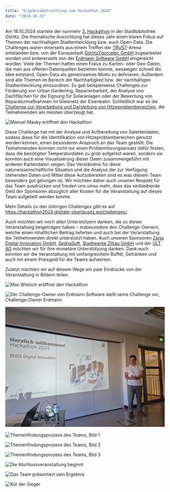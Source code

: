 ```yaml
---
title: "Ergebnisbetrachtung zum Hackathon 2024"
date: "2024-10-23"
---
```


Am 18.10.2024 startete der nunmehr [3. Hackathon](https://hackathon2024.digitale-oberlausitz.eu) in der Stadtbibliothek Görlitz. Die thematische Ausrichtung hat dieses Jahr einen klaren Fokus auf Themen der nachhaltigen Stadtentwicklung bzw. auch Open-Data. Die Challenges waren einerseits aus einem Treffen der [TRUST](https://trust-goerlitz.de/)-Arena entstanden bzw. von der Europastadt [GörlitzZgorcelec GmbH](https://www.goerlitz.de/Europastadt-GoerlitzZgorzelec.html) zugearbeitet worden und andererseits von der [Erdmann Software GmbH](https://www.erdmannsoftware.com/) eingereicht worden.
Viele der Themen hatten einen Fokus zu Karten- oder Geo-Daten, die man aus offenen Datenquellen beziehen könnte, weswegen schnell die Idee entstand, Open-Data als gemeinsames Motto zu definieren. Außerdem sind alle Themen im Bereich der Nachhaltigkeit bzw. der nachhaltigen Stadtentwicklung einzuordnen. Es gab beispielweise Challenges zur Förderung von Urban Gardening, Reparierbarkeit, der Analyse von Dachflächen für die Eignung für Solaranlagen oder der Bewertung von Reparaturmaßnahmen im Gleisnetz der Eisenbahn. Schließlich war es die [Challenge zur Verarbeitung und Darstellung von Hitzeproblembereichen](https://hackathon2024.digitale-oberlausitz.eu/challenge-hitzeprobleme/), die Teilnehmenden am meisten überzeugt hat.

![Manuel Mauky eröffnet den Hackathon](../../images/2024-hackathon/hackathon2024-5.jpg  "Eröffnungsrede zum Hackathons - Foto von Marlene Knoche")

<!--more-->

Diese Challenge hat mit der Analyse und Aufbereitung von Satelitendaten, sodass diese für die Identifikation von Hitzeproblembereichen genutzt werden können, einen besonderen Anspruch an das Team gestellt. Die Teilnehmenden konnten nicht nur einen Problemlösungsansatz dafür finden, dass die benötigten Temperaturdaten zu grob aufgelöst waren, sondern sie konnten auch eine Visualisierung dieser Daten zusammengeführt mit anderen Kartendaten zeigen. Das Verständnis für diese naturwissenschaftliche Situation und die Analyse der zur Verfügung stehenden Daten und Mittel diese Aufzubereiten sind es was diesem Team besonders gut gelungen ist. Wir möchten daher auch unseren Respekt für das Team ausdrücken und freuten uns umso mehr, dass das verbleibende Geld der Sponsoren abzüglich aller Kosten für die Veranstaltung auf dieses Team aufgeteilt werden konnte.

Mehr Details zu den ünbrigen Challenges gibt es auf https://hackathon2024.digitale-oberlausitz.eu/challenges/.

Auch möchten wir noch allen Unterstützern danken, die zu dieser Veranstaltung beigetragen haben – insbesondere den Challenge-Ownern, welche einen inhaltlichen Beitrag lieferten und auch bei der Veranstaltung die Teilnehmenden direkt unterstützt haben. Auch unseren Sponsoren [Zeiss Digital Innovation GmbH](https://www.zeiss.de/digital-innovation), [SednaSoft](https://sedna-soft.de/), [Stadtwerke Zittau GmbH](https://stadtwerke-zittau.de) und der [ULT AG](https://www.ult.de/) möchten wir für ihre monetäre Unterstützung danken. Dank euch konnten wir die Veranstaltung mit umfangreichem Buffet, Getränken und auch mit einem Preisgeld für die Teams aufwerten.

Zuletzt möchten wir auf diesem Wege ein paar Eindrücke von der Veranstaltung in Bildern teilen.

![Max Wielsch eröffnet den Hackathon](../../images/2024-hackathon/hackathon2024-6.jpg  "Eröffnungsrede zum Hackathons - Foto von Marlene Knoche")

![Der Challenge-Owner von Erdmann Software stellt seine Challenge vor, Challenge-Owner Erdmann](../../images/2024-hackathon/hackathon2024-7.jpg  "Herr Schwar von der Erdmann Software GmbH präsentiert seine Challenge - Foto von Max Wielsch")


![Der Sponsoring-Vertreter der Zeiss Digital Innovation GmbH präsentiert das Unternehmen, Sponsor ZDI](../../images/2024-hackathon/hackathon2024-3.jpg  "Herr Adaszewski von der Zeiss Digital Innovation GmbH präsentiert den Sponsor - Foto von Max Wielsch")

![Themenfindungsprozess des Teams, Bild 1](../../images/2024-hackathon/hackathon2024-10.jpg  "Themenfindung 1 - Foto von Marlene Knoche")

![Themenfindungsprozess des Teams, Bild 2](../../images/2024-hackathon/hackathon2024-9.jpg  "Themenfindung 2 - Foto von Marlene Knoche")

![Themenfindungsprozess des Teams, Bild 3](../../images/2024-hackathon/hackathon2024-8.jpg  "Themenfindung 3 - Foto von Marlene Knoche")

![Die Abchlussveranstaltung beginnt](../../images/2024-hackathon/hackathon2024-11.jpg  "Beginn der Abschlussveranstaltung - Foto von Marlene Knoche")

![Das Team präsentiert sein Ergebnis](../../images/2024-hackathon/hackathon2024-12.jpg  "Ergebnispräsentation - Foto von Marlene Knoche")

![Kür der Sieger](../../images/2024-hackathon/hackathon2024-13.jpg  "Die Sieger mit ihren Urkunden - Foto von Marlene Knoche")
